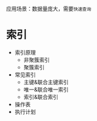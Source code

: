 应用场景：数据量庞大，需要`快速查询`
# 索引
- 索引原理
    - 非聚簇索引
    - 聚簇索引
- 常见索引
    - 主键&联合主键索引
    - 唯一&联合唯一索引
    - 索引&联合索引
- 操作表
- 执行计划